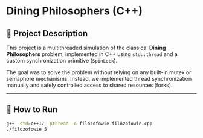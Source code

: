 # Dining Philosophers (C++)

## 🧠 Project Description

This project is a multithreaded simulation of the classical **Dining Philosophers** problem, implemented in C++ using `std::thread` and a custom synchronization primitive (`SpinLock`).

The goal was to solve the problem without relying on any built-in mutex or semaphore mechanisms. Instead, we implemented thread synchronization manually and safely controlled access to shared resources (forks).

---

## 🧪 How to Run

```bash
g++ -std=c++17 -pthread -o filozofowie filozofowie.cpp
./filozofowie 5
